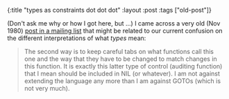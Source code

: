 {:title "types as constraints dot dot dot"
:layout :post
 :tags ["old-post"]}



(Don't ask me why or how I got here, but ...) I came across a very old (Nov 1980) [post in a mailing list](http://ml.cddddr.org/lisp-forum/msg00022.html) that might be related to our current confusion on the different interpretations of what _types_ mean:



>  The second way is to keep careful tabs on what functions call this one and the way that they have to be changed to match changes in this function.  It is exactly this latter type of control (auditing function) that I mean should be included in NIL (or whatever).  I am not against extending the language any more than I am against GOTOs (which is not very much).
